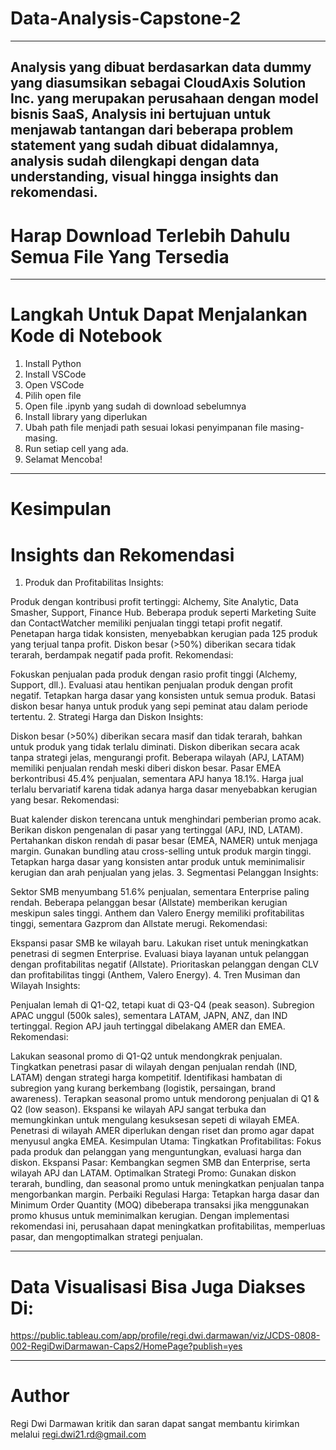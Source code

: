 # Data-Analysis-Capstone-2
---
Analysis yang dibuat berdasarkan data dummy yang diasumsikan sebagai CloudAxis Solution Inc. yang merupakan perusahaan dengan model bisnis SaaS, Analysis ini bertujuan untuk menjawab tantangan dari beberapa problem statement yang sudah dibuat didalamnya, analysis sudah dilengkapi dengan data understanding, visual hingga insights dan rekomendasi.
---
# Harap Download Terlebih Dahulu Semua File Yang Tersedia
---
# Langkah Untuk Dapat Menjalankan Kode di Notebook
1. Install Python
2. Install VSCode
3. Open VSCode
4. Pilih open file
5. Open file .ipynb yang sudah di download sebelumnya
6. Install library yang diperlukan
7. Ubah path file menjadi path sesuai lokasi penyimpanan file masing-masing.
8. Run setiap cell yang ada.
9. Selamat Mencoba!

---
# Kesimpulan
# Insights dan Rekomendasi

1. Produk dan Profitabilitas
Insights:

Produk dengan kontribusi profit tertinggi: Alchemy, Site Analytic, Data Smasher, Support, Finance Hub.
Beberapa produk seperti Marketing Suite dan ContactWatcher memiliki penjualan tinggi tetapi profit negatif.
Penetapan harga tidak konsisten, menyebabkan kerugian pada 125 produk yang terjual tanpa profit.
Diskon besar (>50%) diberikan secara tidak terarah, berdampak negatif pada profit.
Rekomendasi:

Fokuskan penjualan pada produk dengan rasio profit tinggi (Alchemy, Support, dll.).
Evaluasi atau hentikan penjualan produk dengan profit negatif.
Tetapkan harga dasar yang konsisten untuk semua produk.
Batasi diskon besar hanya untuk produk yang sepi peminat atau dalam periode tertentu.
2. Strategi Harga dan Diskon
Insights:

Diskon besar (>50%) diberikan secara masif dan tidak terarah, bahkan untuk produk yang tidak terlalu diminati.
Diskon diberikan secara acak tanpa strategi jelas, mengurangi profit.
Beberapa wilayah (APJ, LATAM) memiliki penjualan rendah meski diberi diskon besar.
Pasar EMEA berkontribusi 45.4% penjualan, sementara APJ hanya 18.1%.
Harga jual terlalu bervariatif karena tidak adanya harga dasar menyebabkan kerugian yang besar.
Rekomendasi:

Buat kalender diskon terencana untuk menghindari pemberian promo acak.
Berikan diskon pengenalan di pasar yang tertinggal (APJ, IND, LATAM).
Pertahankan diskon rendah di pasar besar (EMEA, NAMER) untuk menjaga margin.
Gunakan bundling atau cross-selling untuk produk margin tinggi.
Tetapkan harga dasar yang konsisten antar produk untuk meminimalisir kerugian dan arah penjualan yang jelas.
3. Segmentasi Pelanggan
Insights:

Sektor SMB menyumbang 51.6% penjualan, sementara Enterprise paling rendah.
Beberapa pelanggan besar (Allstate) memberikan kerugian meskipun sales tinggi.
Anthem dan Valero Energy memiliki profitabilitas tinggi, sementara Gazprom dan Allstate merugi.
Rekomendasi:

Ekspansi pasar SMB ke wilayah baru.
Lakukan riset untuk meningkatkan penetrasi di segmen Enterprise.
Evaluasi biaya layanan untuk pelanggan dengan profitabilitas negatif (Allstate).
Prioritaskan pelanggan dengan CLV dan profitabilitas tinggi (Anthem, Valero Energy).
4. Tren Musiman dan Wilayah
Insights:

Penjualan lemah di Q1-Q2, tetapi kuat di Q3-Q4 (peak season).
Subregion APAC unggul (500k sales), sementara LATAM, JAPN, ANZ, dan IND tertinggal.
Region APJ jauh tertinggal dibelakang AMER dan EMEA.
Rekomendasi:

Lakukan seasonal promo di Q1-Q2 untuk mendongkrak penjualan.
Tingkatkan penetrasi pasar di wilayah dengan penjualan rendah (IND, LATAM) dengan strategi harga kompetitif.
Identifikasi hambatan di subregion yang kurang berkembang (logistik, persaingan, brand awareness).
Terapkan seasonal promo untuk mendorong penjualan di Q1 & Q2 (low season).
Ekspansi ke wilayah APJ sangat terbuka dan memungkinkan untuk mengulang kesuksesan sepeti di wilayah EMEA.
Penetrasi di wilayah AMER diperlukan dengan riset dan promo agar dapat menyusul angka EMEA.
Kesimpulan Utama:
Tingkatkan Profitabilitas: Fokus pada produk dan pelanggan yang menguntungkan, evaluasi harga dan diskon.
Ekspansi Pasar: Kembangkan segmen SMB dan Enterprise, serta wilayah APJ dan LATAM.
Optimalkan Strategi Promo: Gunakan diskon terarah, bundling, dan seasonal promo untuk meningkatkan penjualan tanpa mengorbankan margin.
Perbaiki Regulasi Harga: Tetapkan harga dasar dan Minimum Order Quantity (MOQ) dibeberapa transaksi jika menggunakan promo khusus untuk meminimalkan kerugian.
Dengan implementasi rekomendasi ini, perusahaan dapat meningkatkan profitabilitas, memperluas pasar, dan mengoptimalkan strategi penjualan.

---

# Data Visualisasi Bisa Juga Diakses Di:
https://public.tableau.com/app/profile/regi.dwi.darmawan/viz/JCDS-0808-002-RegiDwiDarmawan-Caps2/HomePage?publish=yes

---
# Author

Regi Dwi Darmawan
kritik dan saran dapat sangat membantu
kirimkan melalui regi.dwi21.rd@gmail.com
